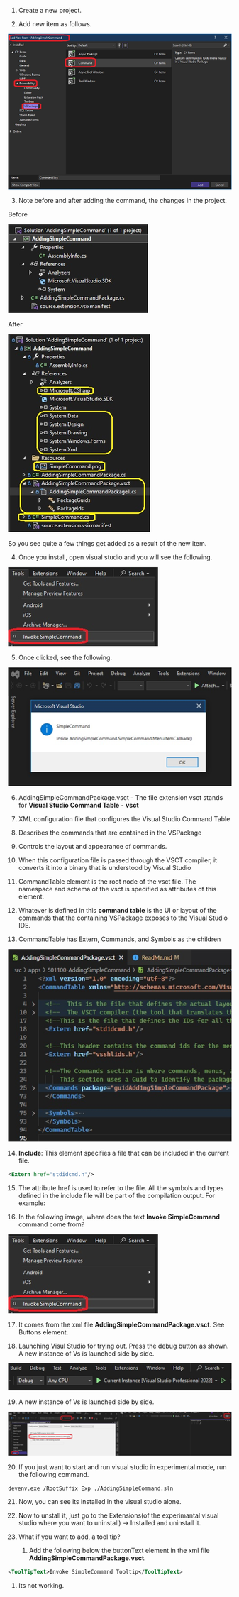 
1.  Create a new project.

2.  Add new item as follows.

![Add new command](./images/51AddCommand60.jpg)

3. Note before and after adding the command, the changes in the project.

Before

![Before adding command](./images/50StartOfTemplate50.jpg)

After

![After adding command](./images/52AfterAddingCommand50.jpg)

So you see quite a few things get added as a result of the new item. 

4. Once you install, open visual studio and you will see the following. 

![Installed command in visual studio](./images/53InstalledCommand50.jpg)

5. Once clicked, see the following.

![Installed command in visual studio](./images/54CommandExecuted50.jpg)

6. AddingSimpleCommandPackage.vsct - The file extension vsct stands for **Visual Studio Command Table** - **vsct**

7. XML configuration file that configures the Visual Studio Command Table 

8. Describes the commands that are contained in the VSPackage

9. Controls the layout and appearance of commands.

10. When this configuration file is passed through the VSCT compiler, it converts it into a binary
that is understood by Visual Studio

11. CommandTable element is the root node of the vsct file. The namespace and schema of the vsct is specified as attributes of this element.

12. Whatever is defined in this **command table** is the UI or layout of the commands that the containing VSPackage exposes to the Visual Studio IDE.

13. CommandTable has Extern, Commands, and Symbols as the children

![Visual Studio Command Table xml file](./images/55VsCommandTable50.jpg)

14. **Include**: This element specifies a file that can be included in the current file. 

```xml
<Extern href="stdidcmd.h"/>
```

15. The attribute href is used to refer to the file. All the symbols and types defined in the include file will be part
of the compilation output. For example:

16. In the following image, where does the text **Invoke SimpleCommand** command come from?

![Installed command in visual studio](./images/53InstalledCommand50.jpg)

17. It comes from the xml file **AddingSimpleCommandPackage.vsct**. See Buttons element. 

18. Launching Visul Studio for trying out. Press the debug button as shown. A new instance of Vs is launched side by side.

![Launching visual studio](./images/56LaunchVs40.jpg)

19. A new instance of Vs is launched side by side.

![Visual Studio in Exp Mode](./images/56VsInExpMode50.jpg)

20. If you just want to start and run visual studio in experimental mode, run the following command.

```cmc
devenv.exe /RootSuffix Exp ./AddingSimpleCommand.sln
```

21. Now, you can see its installed in the visual studio alone.

22. Now to unstall it, just go to the Extensions(of the experimantal visual studio where you want to uninstall) -> Installed and uninstall it.

20. What if you want to add, a tool tip? 
    1.  Add the following below the buttonText element in the xml file **AddingSimpleCommandPackage.vsct**.
```xml
<ToolTipText>Invoke SimpleCommand Tooltip</ToolTipText>
```

1.   Its not working.


